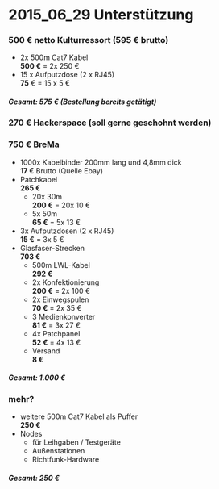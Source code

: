 # 2015_06_29 Unterstützung
### 500 € netto Kulturressort (595 € brutto)
* 2x 500m Cat7 Kabel  
  **500 €** = 2x 250 €
* 15 x Aufputzdose (2 x RJ45)  
  **75** € = 15 x 5 €

##### Gesamt: 575 € (Bestellung bereits getätigt)

### 270 € Hackerspace (soll gerne geschohnt werden)

### 750 € BreMa
* 1000x Kabelbinder 200mm lang und 4,8mm dick  
  **17 €** Brutto (Quelle Ebay)
* Patchkabel  
  **265 €**
  * 20x 30m  
    **200 €** = 20x 10 €
  * 5x 50m  
    **65 €** = 5x 13 €
* 3x Aufputzdosen (2 x RJ45)  
  **15 €** = 3x 5 €
* Glasfaser-Strecken  
  **703 €**
    * 500m LWL-Kabel  
      **292 €**
    * 2x Konfektionierung  
      **200 €** = 2x 100 € 
    * 2x Einwegspulen  
      **70 €** = 2x 35 €
    * 3 Medienkonverter  
      **81 €** = 3x 27 €
    * 4x Patchpanel  
    **52 €** = 4x 13 €
    * Versand  
      **8 €**

##### Gesamt: 1.000 €

### mehr?
* weitere 500m Cat7 Kabel als Puffer  
  **250 €**
* Nodes
  * für Leihgaben / Testgeräte
  * Außenstationen
  * Richtfunk-Hardware

##### Gesamt: 250 €